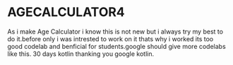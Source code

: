 # AGECALCULATOR4
As i make Age Calculator i know this is not new but i always try my best to do it.before only i was intrested to work on it thats why i worked its too good codelab and benficial for students.google should give more codelabs like this.
30 days kotlin
thanking you google kotlin.
